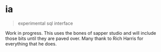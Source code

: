 ia
===

> experimental sql interface

Work in progress. This uses the bones of sapper studio and will include those bits until they are paved over. Many thank to Rich Harris for everything that he does.
